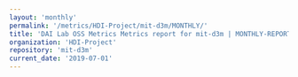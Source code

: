 ```yaml
---
layout: 'monthly'
permalink: '/metrics/HDI-Project/mit-d3m/MONTHLY/'
title: 'DAI Lab OSS Metrics Metrics report for mit-d3m | MONTHLY-REPORT-2019-07-01'
organization: 'HDI-Project'
repository: 'mit-d3m'
current_date: '2019-07-01'
---
```

